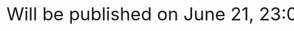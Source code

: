 ---
---

<style>

.middle {
    position: absolute;
    display: flex;
    justify-content: center;
    align-items: center;

    font-size: 3em;

    width: 100%;
    height: 100%;
}

</style>

<body>
    <div class="middle">
        <p>
            Will be published on June 21, 23:00 CEST.
        </p>
    </div>
</body>


